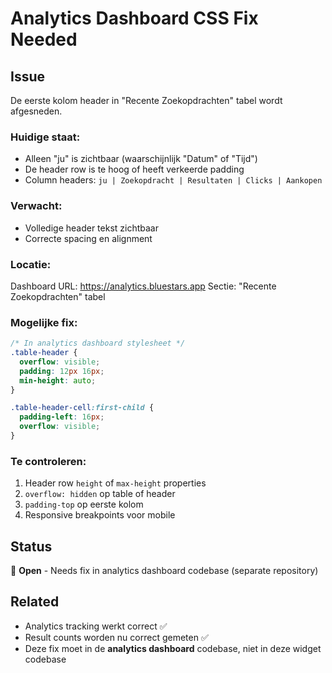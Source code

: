 # Analytics Dashboard CSS Fix Needed

## Issue
De eerste kolom header in "Recente Zoekopdrachten" tabel wordt afgesneden.

### Huidige staat:
- Alleen "ju" is zichtbaar (waarschijnlijk "Datum" of "Tijd")
- De header row is te hoog of heeft verkeerde padding
- Column headers: `ju | Zoekopdracht | Resultaten | Clicks | Aankopen`

### Verwacht:
- Volledige header tekst zichtbaar
- Correcte spacing en alignment

### Locatie:
Dashboard URL: https://analytics.bluestars.app
Sectie: "Recente Zoekopdrachten" tabel

### Mogelijke fix:
```css
/* In analytics dashboard stylesheet */
.table-header {
  overflow: visible;
  padding: 12px 16px;
  min-height: auto;
}

.table-header-cell:first-child {
  padding-left: 16px;
  overflow: visible;
}
```

### Te controleren:
1. Header row `height` of `max-height` properties
2. `overflow: hidden` op table of header
3. `padding-top` op eerste kolom
4. Responsive breakpoints voor mobile

## Status
🔴 **Open** - Needs fix in analytics dashboard codebase (separate repository)

## Related
- Analytics tracking werkt correct ✅
- Result counts worden nu correct gemeten ✅
- Deze fix moet in de **analytics dashboard** codebase, niet in deze widget codebase


